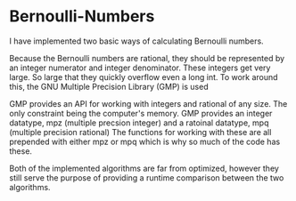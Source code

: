 # Bernoulli-Numbers

I have implemented two basic ways of calculating Bernoulli numbers.

Because the Bernoulli numbers are rational, they should be represented by an integer numerator and integer denominator.
These integers get very large. So large that they quickly overflow even a long int.
To work around this, the GNU Multiple Precision Library (GMP) is used

GMP provides an API for working with integers and rational of any size. The only constraint being the computer's memory.
GMP provides an integer datatype, mpz (multiple precsion integer) and a ratoinal datatype, mpq (multiple precision rational)
The functions for working with these are all prepended with either mpz or mpq which is why so much of the code has these.

Both of the implemented algorithms are far from optimized, however they still serve the purpose of providing a runtime comparison between the two algorithms.
